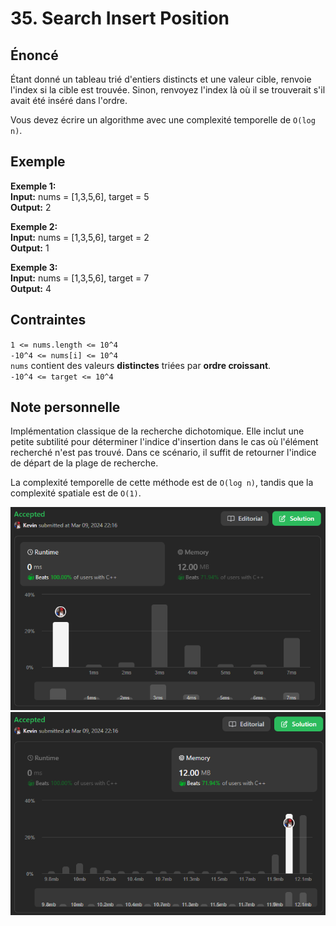 # 35. Search Insert Position

## Énoncé

Étant donné un tableau trié d'entiers distincts et une valeur cible, renvoie l'index si la cible est trouvée. Sinon, renvoyez l'index là où il se trouverait s'il avait été inséré dans l'ordre.

Vous devez écrire un algorithme avec une complexité temporelle de `O(log n)`.

## Exemple

**Exemple 1:**  
**Input:** nums = [1,3,5,6], target = 5  
**Output:** 2

**Exemple 2:**  
**Input:** nums = [1,3,5,6], target = 2  
**Output:** 1

**Exemple 3:**  
**Input:** nums = [1,3,5,6], target = 7  
**Output:** 4

## Contraintes

`1 <= nums.length <= 10^4`  
`-10^4 <= nums[i] <= 10^4`  
`nums` contient des valeurs **distinctes** triées par **ordre croissant**.  
`-10^4 <= target <= 10^4`

## Note personnelle

Implémentation classique de la recherche dichotomique. Elle inclut une petite subtilité pour déterminer l'indice d'insertion dans le cas où l'élément recherché n'est pas trouvé. Dans ce scénario, il suffit de retourner l'indice de départ de la plage de recherche.

La complexité temporelle de cette méthode est de `O(log n)`, tandis que la complexité spatiale est de `O(1)`.

<img src="./imgs/runtime.png"/>
<img src="./imgs/memory.png"/>
